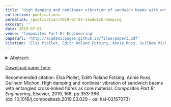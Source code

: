 ```yaml
---
title: "High damping and nonlinear vibration of sandwich beams with entangled cross-linked fibres as core material"
collection: publications
permalink: /publication/2019-07-01-sandwich-damping
excerpt: ''
date: 2019-07-01
venue: 'Composites Part B: Engineering'
paperurl: 'http://academicpages.github.io/files/paper3.pdf'
citation: 'Elsa Piollet, Edith Roland Fotsing, Annie Ross, Guilhem Michon. High damping and nonlinear vibration of sandwich beams with entangled cross-linked fibres as core material. <i>Composites Part B: Engineering</i>, Elsevier, 2019, 168, pp.353-366. (doi:10.1016/j.compositesb.2019.03.029 - oai:hal-02157073)'
---
```

<details>
<summary>Abstract:</summary>
This article investigates the use of a recently developed fibrous core material to increase vibration damping in sandwich beams. The
entangled cross-linked fibre (ECF) material is made of short carbon fibres cross-linked with epoxy resin. Dry friction between fibres
provides energy dissipation when the material is deformed. Previous measurements on the material are post-processed to provide a
simplified viscoelastic description of the material, for an easier interpretation of subsequent structural testings. Two sandwich beams are
compared with reference honeycomb beams: a sandwich beam with an ECF core, and a hybrid beam with a honeycomb core and an
ECF insert. Steady-state tests are performed on both types of beams to obtain their frequency responses for different excitation levels,
and the corresponding apparent loss factors are computed. The beam with a full ECF core shows an apparent loss factor more than
ten times higher than the reference honeycomb beam. The hybrid sandwich beam provides an apparent loss factor four times higher
than the reference honeycomb beam. All beams exhibit nonlinear softening responses consistent with a dry friction phenomenon in the
material: the resonance frequencies decrease with increasing excitation amplitude, and damping increases then decreases again at very
high amplitudes while remaining largely superior to that of the honeycomb beams. Transient impact testings are also presented for a
qualitative comparison of the ECF and reference beams, and the ECF beams lead to shorter decay times compared to the reference
beams.
</details>

[Download paper here](http://academicpages.github.io/files/paper3.pdf)

Recommended citation: Elsa Piollet, Edith Roland Fotsing, Annie Ross, Guilhem Michon. High damping and nonlinear vibration of sandwich beams with entangled cross-linked fibres as core material. <i>Composites Part B: Engineering</i>, Elsevier, 2019, 168, pp.353-366. (doi:10.1016/j.compositesb.2019.03.029 - oai:hal-02157073)
